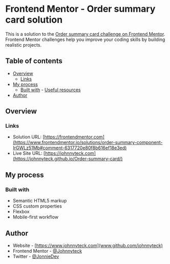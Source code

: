# Frontend Mentor - Order summary card solution

This is a solution to the [Order summary card challenge on Frontend Mentor](https://www.frontendmentor.io/challenges/order-summary-component-QlPmajDUj). Frontend Mentor challenges help you improve your coding skills by building realistic projects. 

## Table of contents

- [Overview](#overview)
  - [Links](#links)
- [My process](#my-process)
  - [Built with](#built-with)  - [Useful resources](#useful-resources)
- [Author](#author)


## Overview

### Links

- Solution URL: [https://frontendmentor.com](https://www.frontendmentor.io/solutions/order-summary-component-IrGWLz51Mb#comment-6317720e80f8b616ef18e3ed)
- Live Site URL: [https://johnnyteck.com](https://johnnyteck.github.io/Order-summary-card/)

## My process

### Built with

- Semantic HTML5 markup
- CSS custom properties
- Flexbox
- Mobile-first workflow

## Author

- Website - [https://www.johnnyteck.com](www.github.com/johnnyteck)
- Frontend Mentor - [@Johnnyteck](https://www.frontendmentor.io/profile/Johnnyteck)
- Twitter - [@JonnieDev](https://www.twitter.com/JonnieDev)

